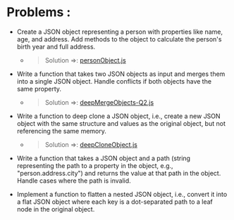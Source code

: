 # Problems : 
 
-   Create a JSON object representing a person with properties like name, age, and address. Add methods to the object to calculate the person's birth year and full address.
    - >   Solution =>: [personObject.js](./personObject.js)

-   Write a function that takes two JSON objects as input and merges them into a single JSON object. Handle conflicts if both objects have the same property.
     - >   Solution =>: [deepMergeObjects-Q2.js](./deepMergeObjects-Q2.js)

-   Write a function to deep clone a JSON object, i.e., create a new JSON object with the same structure and values as the original object, but not referencing the same memory.
     - >   Solution =>: [deepCloneObject.js](./deepCloneObject.js)

-   Write a function that takes a JSON object and a path (string representing the path to a property in the object, e.g., "person.address.city") and returns the value at that path in the object. Handle cases where the path is invalid.

-   Implement a function to flatten a nested JSON object, i.e., convert it into a flat JSON object where each key is a dot-separated path to a leaf node in the original object.